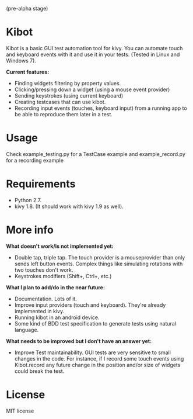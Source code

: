 (pre-alpha stage)

Kibot
=====

Kibot is a basic GUI test automation tool for kivy. You can automate touch and keyboard events with it and use
it in your tests. (Tested in Linux and Windows 7).


**Current features:**
- Finding widgets filtering by property values.
- Clicking/pressing down a widget (using a mouse event provider)
- Sending keystrokes (using current keyboard)
- Creating testcases that can use kibot.
- Recording input events (touches, keyboard input) from a running app to be able to reproduce them later in a test.


Usage
=====

Check example_testing.py for a TestCase example and example_record.py for a recording example


Requirements
============
- Python 2.7.
- kivy 1.8. (It should work with kivy 1.9 as well).


More info
=========

**What doesn't work/is not implemented yet:**
- Double tap, triple tap. The touch provider is a mouseprovider than only sends left button events. Complex things like simulating rotations with two touches don't work.
- Keystrokes modifiers (Shift+, Ctrl+, etc.)

**What I plan to add/do in the near future:**
- Documentation. Lots of it.
- Improve input providers (touch and keyboard). They're already implemented in kivy.
- Running kibot in an android device.
- Some kind of BDD test specification to generate tests using natural language.

**What needs to be improved but I don't have an answer yet:**
- Improve Test maintainability. GUI tests are very sensitive to small changes in the code. For instance, if I record some touch events using Kibot.record any future change in the position and/or size of widgets could break the test.


License
=======

MIT license
